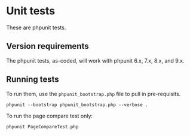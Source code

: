 # Unit tests

These are phpunit tests.

## Version requirements

The phpunit tests, as-coded, will work with phpunit 6.x, 7.x, 8.x, and 9.x.

## Running tests

To run them, use the `phpunit_bootstrap.php` file to pull in pre-requisits.

    phpunit --bootstrap phpunit_bootstrap.php --verbose .

To run the page compare test only:

    phpunit PageCompareTest.php
